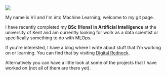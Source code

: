 <img src="https://digitalredneck.co.uk/linkedin_topper.jpeg" />

My name is Vil and I'm into Machine Learning; welcome to my git page. 

I have recently completed my <strong>BSc (Hons) in Artificial Intelligence</strong> at the university of Kent and am currently looking for work as a data scientist or specifically something to do with MLOps.

If you're interested, I have a blog where I write about stuff that I'm working on or learning. You can find that by visiting <a href="https://digitalredneck.co.uk" target="_blank">Digital Redneck</a>.

Alternatively you can have a little look at some of the projects that I have worked on (not all of them are there yet).